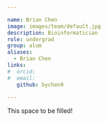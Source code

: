 ```yaml
---

name: Brian Chen
image: images/team/default.jpg
description: Bioinformatician
role: undergrad
group: alum
aliases:
  - Brian Chen
links:
#  orcid: 
#  email: 
   github: bychen9
 
---
```


This space to be filled!
